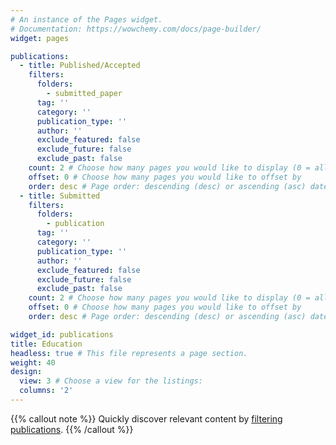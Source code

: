 ```yaml
---
# An instance of the Pages widget.
# Documentation: https://wowchemy.com/docs/page-builder/
widget: pages

publications:
  - title: Published/Accepted
    filters:
      folders:
        - submitted_paper
      tag: ''
      category: ''
      publication_type: ''
      author: ''
      exclude_featured: false
      exclude_future: false
      exclude_past: false
    count: 2 # Choose how many pages you would like to display (0 = all pages)
    offset: 0 # Choose how many pages you would like to offset by
    order: desc # Page order: descending (desc) or ascending (asc) date.
  - title: Submitted
    filters:
      folders:
        - publication
      tag: ''
      category: ''
      publication_type: ''
      author: ''
      exclude_featured: false
      exclude_future: false
      exclude_past: false
    count: 2 # Choose how many pages you would like to display (0 = all pages)
    offset: 0 # Choose how many pages you would like to offset by
    order: desc # Page order: descending (desc) or ascending (asc) date.

widget_id: publications
title: Education
headless: true # This file represents a page section.
weight: 40
design:
  view: 3 # Choose a view for the listings:
  columns: '2'
---
```


{{% callout note %}}
Quickly discover relevant content by [filtering publications](./publication/).
{{% /callout %}}
